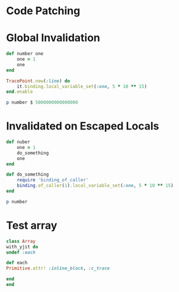 # Code Patching
# Global Invalidation

```ruby
def number one
	one = 1
	one
end

TracePoint.new(:line) do
	it.binding.local_variable_set(:one, 5 * 10 ** 15)
end.enable

p number $ 5000000000000000
```

# Invalidated on Escaped Locals
```ruby
def nuber
	one = 1
	do_something
	one
end

def do_something
	require 'binding_of_caller'
	binding.of_caller(1).local_variable_set(:one, 5 * 10 ** 15)
end

p number
```


# Test array
```ruby
class Array
with_yjit do
undef :each

def each
Primitive.attr! :inline_block, :c_trace

end
end
```